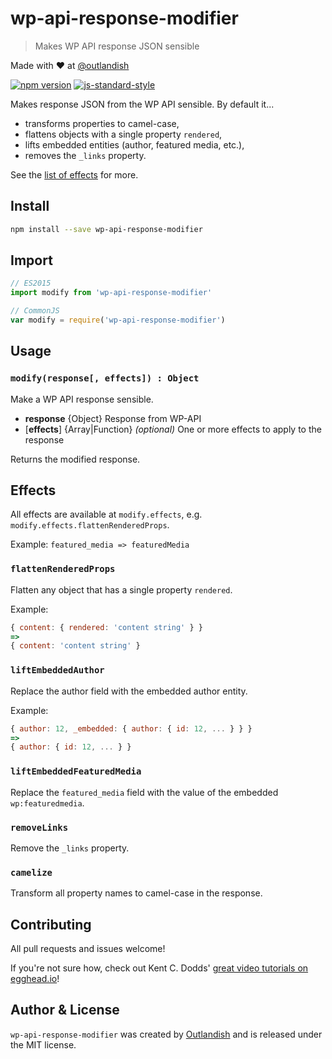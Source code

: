 # wp-api-response-modifier

> Makes WP API response JSON sensible

Made with ❤ at [@outlandish](http://www.twitter.com/outlandish)

<a href="http://badge.fury.io/js/wp-api-response-modifier"><img alt="npm version" src="https://badge.fury.io/js/wp-api-response-modifier.svg"></a>
[![js-standard-style](https://img.shields.io/badge/code%20style-standard-brightgreen.svg)](http://standardjs.com/)

Makes response JSON from the WP API sensible. By default it...

- transforms properties to camel-case,
- flattens objects with a single property `rendered`,
- lifts embedded entities (author, featured media, etc.),
- removes the `_links` property.

See the [list of effects](#effects) for more.

## Install

```sh
npm install --save wp-api-response-modifier
```

## Import

```js
// ES2015
import modify from 'wp-api-response-modifier'

// CommonJS
var modify = require('wp-api-response-modifier')
```

## Usage

### `modify(response[, effects]) : Object`

Make a WP API response sensible.

- __response__ {Object} Response from WP-API
- [__effects__] {Array|Function} _(optional)_ One or more effects to apply to the response

Returns the modified response.

## Effects

All effects are available at `modify.effects`, e.g. `modify.effects.flattenRenderedProps`.

Example: `featured_media => featuredMedia`

### `flattenRenderedProps`

Flatten any object that has a single property `rendered`.

Example:

```js
{ content: { rendered: 'content string' } }
=>
{ content: 'content string' }
```

### `liftEmbeddedAuthor`

Replace the author field with the embedded author entity.

Example:

```js
{ author: 12, _embedded: { author: { id: 12, ... } } }
=>
{ author: { id: 12, ... } }
```

### `liftEmbeddedFeaturedMedia`

Replace the `featured_media` field with the value of the embedded `wp:featuredmedia`.

### `removeLinks`

Remove the `_links` property.

### `camelize`

Transform all property names to camel-case in the response.

## Contributing

All pull requests and issues welcome!

If you're not sure how, check out Kent C. Dodds'
[great video tutorials on egghead.io](https://egghead.io/lessons/javascript-identifying-how-to-contribute-to-an-open-source-project-on-github)!

## Author & License

`wp-api-response-modifier` was created by [Outlandish](https://twitter.com/outlandish) and is released under the MIT license.
